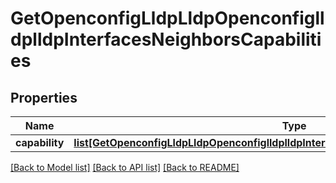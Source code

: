 # GetOpenconfigLldpLldpOpenconfiglldplldpInterfacesNeighborsCapabilities

## Properties
Name | Type | Description | Notes
------------ | ------------- | ------------- | -------------
**capability** | [**list[GetOpenconfigLldpLldpOpenconfiglldplldpInterfacesNeighborsCapabilitiesCapability]**](GetOpenconfigLldpLldpOpenconfiglldplldpInterfacesNeighborsCapabilitiesCapability.md) |  | [optional] 

[[Back to Model list]](../README.md#documentation-for-models) [[Back to API list]](../README.md#documentation-for-api-endpoints) [[Back to README]](../README.md)


